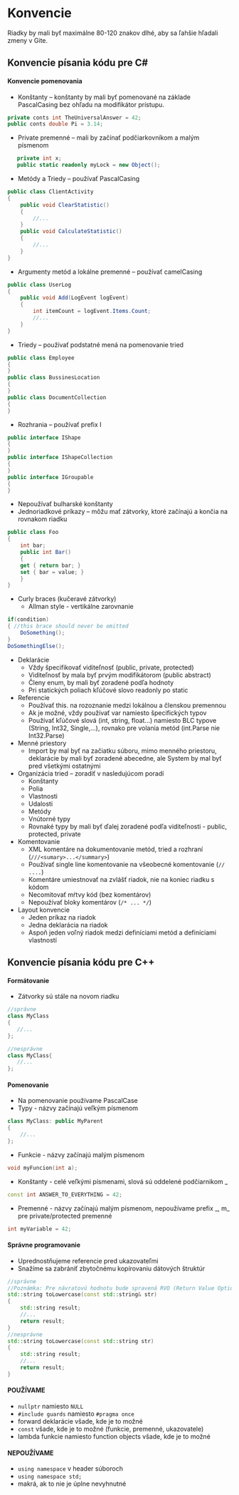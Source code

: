# Konvencie

Riadky by mali byť maximálne 80-120 znakov dlhé, aby sa ľahšie hľadali zmeny v Gite.

## Konvencie písania kódu pre C\#

#### Konvencie pomenovania
* Konštanty – konštanty by mali byť pomenované na základe PascalCasing bez ohľadu na modifikátor prístupu.
``` C#
private conts int TheUniversalAnswer = 42;
public conts double Pi = 3.14;
```

* Private premenné – mali by začínať podčiarkovníkom a malým písmenom
``` C#
   private int x;
   public static readonly myLock = new Object();
```
* Metódy a Triedy – používať PascalCasing
``` C#
public class ClientActivity
{
    public void ClearStatistic()
    {
        //...
    }
    public void CalculateStatistic()
    {
        //...
    }
}
```
* Argumenty metód a lokálne premenné – používať camelCasing
``` C#
public class UserLog
{
    public void Add(LogEvent logEvent)
    {
        int itemCount = logEvent.Items.Count;
        //...
    }
}
```

* Triedy – používať podstatné mená na pomenovanie tried
``` C#
public class Employee
{
}
public class BussinesLocation
{
}
public class DocumentCollection
{
}
```

* Rozhrania – používať prefix I
``` C#
public interface IShape
{
}
public interface IShapeCollection
{
}
public interface IGroupable
{
}
```
* Nepoužívať bulharské konštanty
* Jednoriadkové príkazy – môžu mať zátvorky, ktoré začínajú a končia na rovnakom riadku  
``` C#
public class Foo
{
    int bar;
    public int Bar()
    {
    get { return bar; }
    set { bar = value; }
    }
}
```
- Curly braces (kučeravé zátvorky)
    * Allman style - vertikálne zarovnanie  
``` C#
if(condition)
{ //this brace should never be omitted
    DoSomething();
}
DoSomethingElse();
```
- Deklarácie
    * Vždy špecifikovať viditeľnosť (public, private, protected)
    * Viditeľnosť by mala byť prvým modifikátorom (public abstract)
    * Členy enum, by mali byť zoradené podľa hodnoty
    * Pri statických poliach kľúčové slovo readonly po static
- Referencie
    * Používať this. na rozoznanie medzi lokálnou a členskou premennou
    * Ak je možné, vždy používať var namiesto špecifických typov
    * Používať kľúčové slová (int, string, float...) namiesto BLC typove
      (String, Int32, Single,...), rovnako pre volania metód (int.Parse nie Int32.Parse)
- Menné priestory
    * Import by mal byť na začiatku súboru, mimo menného priestoru, deklarácie
      by mali byť zoradené abecedne, ale System by mal byť pred všetkými ostatnými
- Organizácia tried – zoradiť v nasledujúcom poradí
    * Konštanty
    * Polia
    * Vlastnosti
    * Udalosti
    * Metódy
    * Vnútorné typy
    * Rovnaké typy by mali byť ďalej zoradené podľa viditeľnosti - public, protected, private
- Komentovanie
    * XML komentáre na dokumentovanie metód, tried a rozhraní (`///<sumary>...</summary>`)
    * Používať single line komentovanie na všeobecné komentovanie (`// ....`)
    * Komentáre umiestnovať na zvlášť riadok, nie na koniec riadku s kódom
    * Necomitovať mŕtvy kód (bez komentárov)
    * Nepoužívať bloky komentárov (`/* ... */`)
- Layout konvencie
    * Jeden príkaz na riadok
    * Jedna deklarácia na riadok
    * Aspoň jeden voľný riadok medzi definíciami metód a definíciami vlastností

## Konvencie písania kódu pre C++

#### Formátovanie

- Zátvorky sú stále na novom riadku
``` C++
//správne
class MyClass
{
   //...
};

//nesprávne
class MyClass{
   //...
};

```

#### Pomenovanie
- Na pomenovanie používame PascalCase
- Typy - názvy začínajú veľkým písmenom

``` C++
class MyClass: public MyParent
{
    //...
};
```

- Funkcie - názvy začínajú malým písmenom  
``` C++
void myFuncion(int a);
```

- Konštanty - celé veľkými písmenami, slová sú oddelené podčiarnikom _  
``` C++
const int ANSWER_TO_EVERYTHING = 42;
```

- Premenné - názvy začínajú malým písmenom, nepoužívame prefix \_, m\_ pre private/protected premenné  
``` C++
int myVariable = 42;
```

#### Správne programovanie

- Uprednostňujeme referencie pred ukazovateľmi
- Snažíme sa zabrániť zbytočnému kopírovaniu dátových štruktúr  
``` C++
//správne
//Poznámka: Pre návratovú hodnotu bude spravená RVO (Return Value Optiomalization)
std::string toLowercase(const std::string& str)
{
    std::string result;
    //...
    return result;
}
//nesprávne
std::string toLowercase(const std::string str)
{
    std::string result;
    //...
    return result;
}
```

#### POUŽÍVAME

- `nullptr` namiesto `NULL`
- `#include guards` namiesto `#pragma once`
- forward deklarácie všade, kde je to možné
- `const` všade, kde je to možné (funkcie, premenné, ukazovatele)
- lambda funkcie namiesto function objects všade, kde je to možné

#### NEPOUŽÍVAME

- `using namespace` v header súboroch
- `using namespace std;`
- makrá, ak to nie je úplne nevyhnutné
